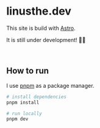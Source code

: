 # linusthe.dev

This site is build with [Astro](https://docs.astro.build/en/getting-started/).

It is still under development! 👷‍♂️

<br>

## How to run

I use [pnpm](https://pnpm.io/) as a package manager.

```bash
# install dependencies
pnpm install

# run locally
pnpm dev
```
